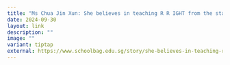 ```yaml
---
title: "Ms Chua Jin Xun: She believes in teaching R R IGHT from the start"
date: 2024-09-30
layout: link
description: ""
image: ""
variant: tiptap
external: https://www.schoolbag.edu.sg/story/she-believes-in-teaching-r-r-ight-from-the-start/
---
```

